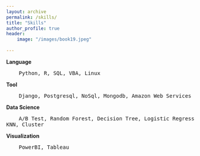 ```yaml
---   
layout: archive
permalink: /skills/
title: "Skills"
author_profile: true
header:
    image: "/images/book19.jpeg"
      
---
```


**Language** 
<pre>    Python, R, SQL, VBA, Linux </pre>   


**Tool**  
<pre>    Django, Postgresql, NoSql, Mongodb, Amazon Web Services
</pre>   
    
**Data Science**  
<pre>    A/B Test, Random Forest, Decision Tree, Logistic Regression, 
KNN, Cluster </pre>


**Visualization**  
<pre>    PowerBI, Tableau
</pre>
